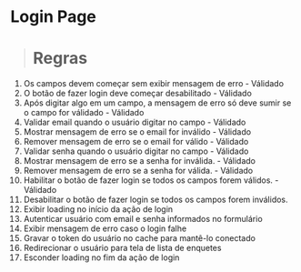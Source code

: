# Login Page

> # Regras

1. Os campos devem começar sem exibir mensagem de erro - Válidado
2. O botão de fazer login deve começar desabilitado - Válidado
3. Após digitar algo em um campo, a mensagem de erro só deve sumir se o campo for válidado - Válidado
4. Validar email quando o usuário digitar no campo - Válidado
5. Mostrar mensagem de erro se o email for inválido - Válidado
6. Remover mensagem de erro se o email for válido - Válidado
7. Validar senha quando o usuário digitar no campo - Válidado
8. Mostrar mensagem de erro se a senha for inválida. - Válidado
9. Remover mensagem de erro se a senha for válida. - Válidado
10. Habilitar o botão de fazer login se todos os campos forem válidos. - Válidado
11. Desabilitar o botão de fazer login se todos os campos forem inválidos.
12. Exibir loading no início da ação de login
13. Autenticar usuário com email e senha informados no formulário
14. Exibir mensagem de erro caso o login falhe
15. Gravar o token do usuário no cache para mantê-lo conectado
16. Redirecionar o usuário para tela de lista de enquetes
17. Esconder loading no fim da ação de login
